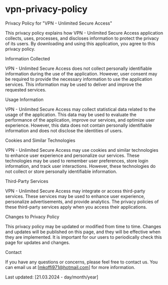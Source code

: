 # vpn-privacy-policy

Privacy Policy for "VPN - Unlimited Secure Access"

This privacy policy explains how VPN - Unlimited Secure Access application collects, uses, processes, and discloses information to protect the privacy of its users. By downloading and using this application, you agree to this privacy policy.

Information Collected

VPN - Unlimited Secure Access does not collect personally identifiable information during the use of the application. However, user consent may be required to provide the necessary information to use the application services. This information may be used to deliver and improve the requested services.

Usage Information

VPN - Unlimited Secure Access may collect statistical data related to the usage of the application. This data may be used to evaluate the performance of the application, improve our services, and optimize user experience. However, this data does not contain personally identifiable information and does not disclose the identities of users.

Cookies and Similar Technologies

VPN - Unlimited Secure Access may use cookies and similar technologies to enhance user experience and personalize our services. These technologies may be used to remember user preferences, store login information, and track user interactions. However, these technologies do not collect or store personally identifiable information.

Third-Party Services

VPN - Unlimited Secure Access may integrate or access third-party services. These services may be used to enhance user experience, personalize advertisements, and provide analytics. The privacy policies of these third-party services apply when you access their applications.

Changes to Privacy Policy

This privacy policy may be updated or modified from time to time. Changes and updates will be published on this page, and they will be effective when they are implemented. It is important for our users to periodically check this page for updates and changes.

Contact

If you have any questions or concerns, please feel free to contact us. You can email us at [mkoffi971@hotmail.com] for more information.

Last updated: [21.03.2024 - day/month/year]
